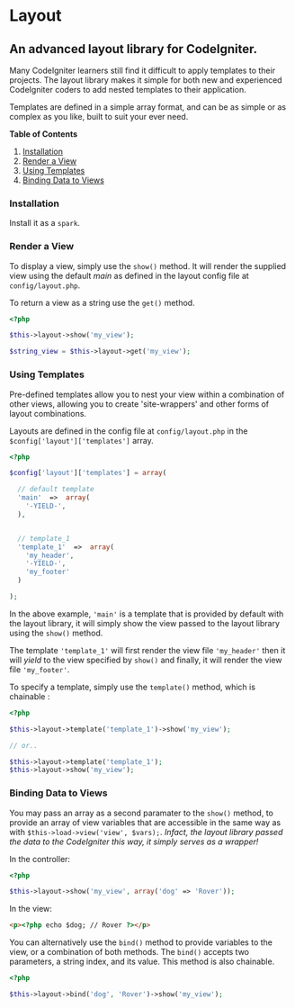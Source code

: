 # Layout
## An advanced layout library for CodeIgniter.

Many CodeIgniter learners still find it difficult to apply templates to their projects. The layout library makes it simple for both new and experienced CodeIgniter coders to add nested templates to their application.

Templates are defined in a simple array format, and can be as simple or as complex as you like, built to suit your ever need.

**Table of Contents** 

1.  [Installation](#installation)
2.  [Render a View](#render)
3.  [Using Templates](#templates)
4.  [Binding Data to Views](#bindings)

<a name="installation"></a>
### Installation

Install it as a `spark`.

<a name="render"></a>
### Render a View

To display a view, simply use the `show()` method. It will render the supplied view using the default *main* as defined in the layout config file at `config/layout.php`.

To return a view as a string use the `get()` method.

```php
<?php

$this->layout->show('my_view');

$string_view = $this->layout->get('my_view');
```

<a name="templates"></a>
### Using Templates

Pre-defined templates allow you to nest your view within a combination of other views, allowing you to create 'site-wrappers' and other forms of layout combinations.

Layouts are defined in the config file at `config/layout.php` in the `$config['layout']['templates']` array.

```php
<?php

$config['layout']['templates'] = array(

  // default template
  'main'  =>  array(
    '-YIELD-',
  ),


  // template_1
  'template_1'  =>  array(
    'my_header',
    '-YIELD-',
    'my_footer'
  )  

);
```    

In the above example, `'main'` is a template that is provided by default with the layout library, it will simply show the view passed to the layout library using the `show()` method.

The template `'template_1'` will first render the view file `'my_header'` then it will *yield* to the view specified by `show()` and finally, it will render the view file `'my_footer'`.

To specify a template, simply use the `template()` method, which is chainable :

```php
<?php

$this->layout->template('template_1')->show('my_view');

// or..

$this->layout->template('template_1');
$this->layout->show('my_view');
```    

<a name="bindings"></a>
### Binding Data to Views

You may pass an array as a second paramater to the `show()` method, to provide an array of view variables that are accessible in the same way as with `$this->load->view('view', $vars);`. *Infact, the layout library passed the data to the CodeIgniter this way, it simply serves as a wrapper!*

In the controller:
```php
<?php

$this->layout->show('my_view', array('dog' => 'Rover'));
```
In the view:
```html
<p><?php echo $dog; // Rover ?></p> 
```    

You can alternatively use the `bind()` method to provide variables to the view, or a combination of both methods. The `bind()` accepts two parameters, a string index, and its value. This method is also chainable.

```php
<?php

$this->layout->bind('dog', 'Rover')->show('my_view');
```
